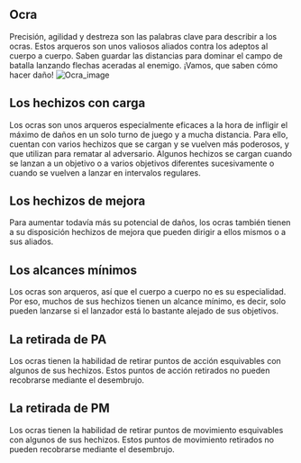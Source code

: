 ## Ocra
Precisión, agilidad y destreza son las palabras clave para describir a los ocras. Estos arqueros son unos valiosos aliados contra los adeptos al cuerpo a cuerpo. Saben guardar las distancias para dominar el campo de batalla lanzando flechas aceradas al enemigo. ¡Vamos, que saben cómo hacer daño!
![Ocra_image](https://cdn.discordapp.com/attachments/1103795819691376721/1103796358302928916/9.png)

## Los hechizos con carga
Los ocras son unos arqueros especialmente eficaces a la hora de infligir el máximo de daños en un solo turno de juego y a mucha distancia.
Para ello, cuentan con varios hechizos que se cargan y se vuelven más poderosos, y que utilizan para rematar al adversario.
Algunos hechizos se cargan cuando se lanzan a un objetivo o a varios objetivos diferentes sucesivamente o cuando se vuelven a lanzar en intervalos regulares.

## Los hechizos de mejora
Para aumentar todavía más su potencial de daños, los ocras también tienen a su disposición hechizos de mejora que pueden dirigir a ellos mismos o a sus aliados.

## Los alcances mínimos
Los ocras son arqueros, así que el cuerpo a cuerpo no es su especialidad. Por eso, muchos de sus hechizos tienen un alcance mínimo, es decir, solo pueden lanzarse si el lanzador está lo bastante alejado de sus objetivos.

## La retirada de PA
Los ocras tienen la habilidad de retirar puntos de acción esquivables con algunos de sus hechizos.
Estos puntos de acción retirados no pueden recobrarse mediante el desembrujo.

## La retirada de PM
Los ocras tienen la habilidad de retirar puntos de movimiento esquivables con algunos de sus hechizos.
Estos puntos de movimiento retirados no pueden recobrarse mediante el desembrujo.
